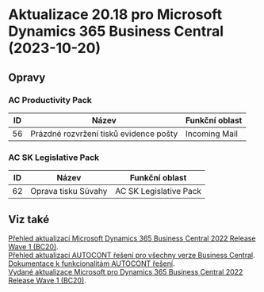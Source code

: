 ﻿# Aktualizace 20.18 pro Microsoft Dynamics 365 Business Central (2023-10-20)

## Opravy

### AC Productivity Pack

| ID | Název | Funkční oblast|
| --------- | --------- | --------- |
|56|Prázdné rozvržení tisků evidence pošty|Incoming Mail|

### AC SK Legislative Pack

| ID | Název | Funkční oblast|
| --------- | --------- | --------- |
|62|Oprava tisku Súvahy|AC SK Legislative Pack|

## Viz také 

[Přehled aktualizací Microsoft Dynamics 365 Business Central 2022 Release Wave 1 (BC20)](Updates-bc20.md).  
[Přehled aktualizací AUTOCONT řešení pro všechny verze Business Central](../../index.md).  
[Dokumentace k funkcionalitám AUTOCONT řešení](https://muj.autocont.cz/docs/cs-cz/dynamics365/business-central/AC-Solutions/ac-solutions.html).  
[Vydané aktualizace Microsoft pro Dynamics 365 Business Central 2022 Release Wave 1 (BC20)](https://support.microsoft.com/en-us/topic/released-updates-for-microsoft-dynamics-365-business-central-2022-release-wave-1-25be7a74-9771-4f0a-b9bd-ee1aac5a227d).  

